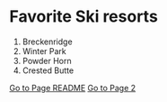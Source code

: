 # Favorite Ski resorts

1. Breckenridge
2. Winter Park
3. Powder Horn
4. Crested Butte

 [Go to Page README](README.md)      [Go to Page 2](Page2.md)
